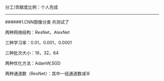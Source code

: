 分工/贡献度比例：个人完成
***
######1.CNN图像分类
共测试了  

两种网络结构：ResNet，AlexNet  

三种学习率：0.01，0.001，0.0001  

三种批次大小：16，32，64  

两种优化方法：AdamW,SGD  

两种通道数（ResNet）：其中一组通道数减半
